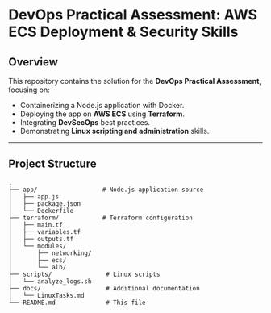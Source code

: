 # DevOps Practical Assessment: AWS ECS Deployment & Security Skills

## **Overview**
This repository contains the solution for the **DevOps Practical Assessment**, focusing on:
- Containerizing a Node.js application with Docker.
- Deploying the app on **AWS ECS** using **Terraform**.
- Integrating **DevSecOps** best practices.
- Demonstrating **Linux scripting and administration** skills.

---

## **Project Structure**
```
.
├── app/                  # Node.js application source
│   ├── app.js
│   ├── package.json
│   └── Dockerfile
├── terraform/            # Terraform configuration
│   ├── main.tf
│   ├── variables.tf
│   ├── outputs.tf
│   └── modules/
│       ├── networking/
│       ├── ecs/
│       └── alb/
├── scripts/               # Linux scripts
│   └── analyze_logs.sh
├── docs/                  # Additional documentation
│   └── LinuxTasks.md
└── README.md              # This file
```
